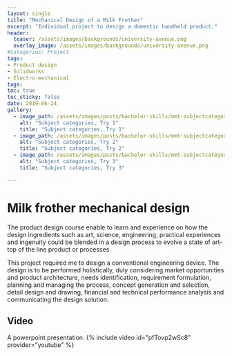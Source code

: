 ```yaml
---
layout: single
title: "Mechanical Design of a Milk Frother"
excerpt: "Individual project to design a domestic handheld product."
header:
  teaser: /assets/images/backgrounds/university-avenue.png
  overlay_image: /assets/images/backgrounds/university-avenue.png
#categories: Project
tags:
- Product design
- Solidworks
- Electro-mechanical
tags:
toc: true
toc_sticky: false
date: 2019-06-24
gallery:
  - image_path: /assets/images/posts/bachelor-skills/mmt-subjectcategories1.png
    alt: "Subject categories, Try 1"
    title: "Subject categories, Try 1"
  - image_path: /assets/images/posts/bachelor-skills/mmt-subjectcategories2.png
    alt: "Subject categories, Try 2"
    title: "Subject categories, Try 2"
  - image_path: /assets/images/posts/bachelor-skills/mmt-subjectcategories3.png
    alt: "Subject categories, Try 3"
    title: "Subject categories, Try 3"

---
```

# Milk frother mechanical design
The product design course enable to learn and experience on how the design ingredients such as art, science, engineering, practical experiences and ingenuity could be blended in a design process to evolve a state of art- top of the line   product or processes.

This project required me to design a conventional engineering device. The design is to be performed holistically, duly considering market opportunities and product architecture, needs identification, requirement formulation, planning and managing the process, concept generation and selection, detail design and drawing, financial and technical performance analysis and communicating the design solution.

## Video
A powerpoint presentation.
{% include video id="pfTovp2wSc8" provider="youtube" %}
